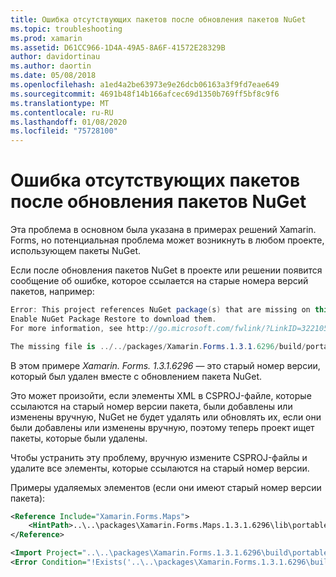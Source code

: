 ```yaml
---
title: Ошибка отсутствующих пакетов после обновления пакетов NuGet
ms.topic: troubleshooting
ms.prod: xamarin
ms.assetid: D61CC966-1D4A-49A5-8A6F-41572E28329B
author: davidortinau
ms.author: daortin
ms.date: 05/08/2018
ms.openlocfilehash: a1ed4a2be63973e9e26dcb06163a3f9fd7eae649
ms.sourcegitcommit: 4691b48f14b166afcec69d1350b769ff5bf8c9f6
ms.translationtype: MT
ms.contentlocale: ru-RU
ms.lasthandoff: 01/08/2020
ms.locfileid: "75728100"
---
```

# <a name="missing-packages-error-after-updating-nuget-packages"></a>Ошибка отсутствующих пакетов после обновления пакетов NuGet

Эта проблема в основном была указана в примерах решений Xamarin. Forms, но потенциальная проблема может возникнуть в любом проекте, использующем пакеты NuGet.

Если после обновления пакетов NuGet в проекте или решении появится сообщение об ошибке, которое ссылается на старые номера версий пакетов, например:

```csharp
Error: This project references NuGet package(s) that are missing on this computer.
Enable NuGet Package Restore to download them.
For more information, see http://go.microsoft.com/fwlink/?LinkID=322105

The missing file is ../../packages/Xamarin.Forms.1.3.1.6296/build/portable-win+net45+wp80+MonoAndroid10+MonoTouch10+Xamarin.iOS10/Xamarin.Forms.targets. (FormsGallery)
```

В этом примере *Xamarin. Forms. 1.3.1.6296* — это старый номер версии, который был удален вместе с обновлением пакета NuGet.

Это может произойти, если элементы XML в CSPROJ-файле, которые ссылаются на старый номер версии пакета, были добавлены или изменены вручную, NuGet не будет удалять или обновлять их, если они были добавлены или изменены вручную, поэтому теперь проект ищет пакеты, которые были удалены.

Чтобы устранить эту проблему, вручную измените CSPROJ-файлы и удалите все элементы, которые ссылаются на старый номер версии.

Примеры удаляемых элементов (если они имеют старый номер версии пакета):

```xml
<Reference Include="Xamarin.Forms.Maps">
    <HintPath>..\..\packages\Xamarin.Forms.Maps.1.3.1.6296\lib\portable-win+net45+wp80+MonoAndroid10+MonoTouch10+Xamarin.iOS10\Xamarin.Forms.Maps.dll</HintPath>
</Reference>

<Import Project="..\..\packages\Xamarin.Forms.1.3.1.6296\build\portable-win+net45+wp80+MonoAndroid10+MonoTouch10+Xamarin.iOS10\Xamarin.Forms.targets" Condition="Exists('..\..\packages\Xamarin.Forms.1.3.1.6296\build\portable-win+net45+wp80+MonoAndroid10+MonoTouch10+Xamarin.iOS10\Xamarin.Forms.targets')" />
<Error Condition="!Exists('..\..\packages\Xamarin.Forms.1.3.1.6296\build\portable-win+net45+wp80+MonoAndroid10+MonoTouch10+Xamarin.iOS10\Xamarin.Forms.targets')" Text="$([System.String]::Format('$(ErrorText)', '..\..\packages\Xamarin.Forms.1.3.1.6296\build\portable-win+net45+wp80+MonoAndroid10+MonoTouch10+Xamarin.iOS10\Xamarin.Forms.targets'))" />
```
